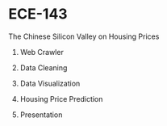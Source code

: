 # ECE-143
 The Chinese Silicon Valley  on Housing Prices

1. Web Crawler

2. Data Cleaning

3. Data Visualization

4. Housing Price Prediction

5. Presentation
